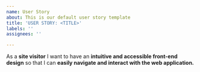 ```yaml
---
name: User Story
about: This is our default user story template
title: 'USER STORY: <TITLE>'
labels: ''
assignees: ''

---
```


As a **site visitor** I want to have an **intuitive and accessible front-end design** so that I can **easily navigate and interact with the web application.**
